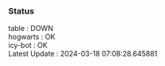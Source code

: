 ### Status


table : DOWN  
hogwarts : OK  
icy-bot : OK  
Latest Update : 2024-03-18 07:08:28.645881
